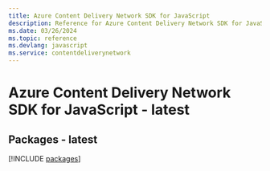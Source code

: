 ```yaml
---
title: Azure Content Delivery Network SDK for JavaScript
description: Reference for Azure Content Delivery Network SDK for JavaScript
ms.date: 03/26/2024
ms.topic: reference
ms.devlang: javascript
ms.service: contentdeliverynetwork
---
```

# Azure Content Delivery Network SDK for JavaScript - latest
## Packages - latest
[!INCLUDE [packages](content-delivery-network-index.md)]